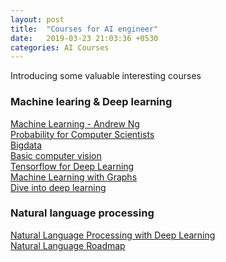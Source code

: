 ```yaml
---
layout: post
title:  "Courses for AI engineer"
date:   2019-03-23 21:03:36 +0530
categories: AI Courses
---
```

Introducing some valuable interesting courses

### Machine learing & Deep learning

[Machine Learning - Andrew Ng][Machine learning]  
[Probability for Computer Scientists][Probability]  
[Bigdata][Bigdata]  
[Basic computer vision][ComputerVision]  
[Tensorflow for Deep Learning][Tensorflow]  
[Machine Learning with Graphs][Network]  
[Dive into deep learning][d2l]	

### Natural language processing

[Natural Language Processing with Deep Learning][Language]  
[Natural Language Roadmap][Roadmap]	


[Probability]: https://web.stanford.edu/class/cs109
[Bigdata]:   http://web.stanford.edu/class/cs246/
[ComputerVision]: http://cs231n.stanford.edu/
[Tensorflow]: https://web.stanford.edu/class/cs20si/
[Network]: http://web.stanford.edu/class/cs224w/
[Language]: http://web.stanford.edu/class/cs224n/
[Machine learning]: https://www.coursera.org/learn/machine-learning
[Roadmap]: https://github.com/anhtuanluu/nlp-roadmap
[d2l]: https://d2l.ai/index.html
